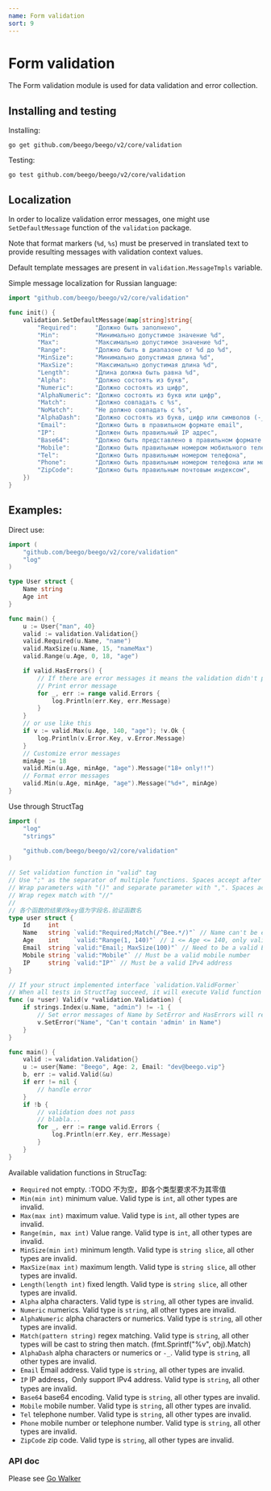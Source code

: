 ```yaml
---
name: Form validation
sort: 9
---
```


# Form validation

The Form validation module is used for data validation and error collection.

## Installing and testing

Installing:

	go get github.com/beego/beego/v2/core/validation

Testing:

	go test github.com/beego/beego/v2/core/validation

## Localization

In order to localize validation error messages, one might use `SetDefaultMessage` function of the `validation` package.

Note that format markers (`%d`, `%s`) must be preserved in translated text to provide resulting messages with validation context values.

Default template messages are present in `validation.MessageTmpls` variable.

Simple message localization for Russian language:

```go
import "github.com/beego/beego/v2/core/validation"

func init() {
	validation.SetDefaultMessage(map[string]string{
		"Required":     "Должно быть заполнено",
		"Min":          "Минимально допустимое значение %d",
		"Max":          "Максимально допустимое значение %d",
		"Range":        "Должно быть в диапазоне от %d до %d",
		"MinSize":      "Минимально допустимая длина %d",
		"MaxSize":      "Максимально допустимая длина %d",
		"Length":       "Длина должна быть равна %d",
		"Alpha":        "Должно состоять из букв",
		"Numeric":      "Должно состоять из цифр",
		"AlphaNumeric": "Должно состоять из букв или цифр",
		"Match":        "Должно совпадать с %s",
		"NoMatch":      "Не должно совпадать с %s",
		"AlphaDash":    "Должно состоять из букв, цифр или символов (-_)",
		"Email":        "Должно быть в правильном формате email",
		"IP":           "Должен быть правильный IP адрес",
		"Base64":       "Должно быть представлено в правильном формате base64",
		"Mobile":       "Должно быть правильным номером мобильного телефона",
		"Tel":          "Должно быть правильным номером телефона",
		"Phone":        "Должно быть правильным номером телефона или мобильного телефона",
		"ZipCode":      "Должно быть правильным почтовым индексом",
	})
}
```

## Examples:

Direct use:

```go
import (
    "github.com/beego/beego/v2/core/validation"
    "log"
)

type User struct {
    Name string
    Age int
}

func main() {
    u := User{"man", 40}
    valid := validation.Validation{}
    valid.Required(u.Name, "name")
    valid.MaxSize(u.Name, 15, "nameMax")
    valid.Range(u.Age, 0, 18, "age")

    if valid.HasErrors() {
        // If there are error messages it means the validation didn't pass
        // Print error message
        for _, err := range valid.Errors {
            log.Println(err.Key, err.Message)
        }
    }
    // or use like this
    if v := valid.Max(u.Age, 140, "age"); !v.Ok {
        log.Println(v.Error.Key, v.Error.Message)
    }
    // Customize error messages
    minAge := 18
    valid.Min(u.Age, minAge, "age").Message("18+ only!!")
    // Format error messages
    valid.Min(u.Age, minAge, "age").Message("%d+", minAge)
}
```
Use through StructTag

```go
import (
    "log"
    "strings"

    "github.com/beego/beego/v2/core/validation"
)

// Set validation function in "valid" tag
// Use ";" as the separator of multiple functions. Spaces accept after ";"
// Wrap parameters with "()" and separate parameter with ",". Spaces accept after ","
// Wrap regex match with "//"
// 
// 各个函数的结果的key值为字段名.验证函数名
type user struct {
    Id     int
    Name   string `valid:"Required;Match(/^Bee.*/)"` // Name can't be empty or start with Bee
    Age    int    `valid:"Range(1, 140)"` // 1 <= Age <= 140, only valid in this range
    Email  string `valid:"Email; MaxSize(100)"` // Need to be a valid Email address and no more than 100 characters.
    Mobile string `valid:"Mobile"` // Must be a valid mobile number
    IP     string `valid:"IP"` // Must be a valid IPv4 address
}

// If your struct implemented interface `validation.ValidFormer`
// When all tests in StructTag succeed, it will execute Valid function for custom validation
func (u *user) Valid(v *validation.Validation) {
    if strings.Index(u.Name, "admin") != -1 {
        // Set error messages of Name by SetError and HasErrors will return true
        v.SetError("Name", "Can't contain 'admin' in Name")
    }
}

func main() {
    valid := validation.Validation{}
    u := user{Name: "Beego", Age: 2, Email: "dev@beego.vip"}
    b, err := valid.Valid(&u)
    if err != nil {
        // handle error
    }
    if !b {
        // validation does not pass
        // blabla...
        for _, err := range valid.Errors {
            log.Println(err.Key, err.Message)
        }
    }
}
```
Available validation functions in StrucTag:

* `Required` not empty. :TODO 不为空，即各个类型要求不为其零值
* `Min(min int)` minimum value. Valid type is `int`, all other types are invalid.
* `Max(max int)` maximum value. Valid type is `int`, all other types are invalid.
* `Range(min, max int)` Value range. Valid type is `int`, all other types are invalid.
* `MinSize(min int)` minimum length. Valid type is `string slice`, all other types are invalid.
* `MaxSize(max int)` maximum length. Valid type is `string slice`, all other types are invalid.
* `Length(length int)` fixed length. Valid type is `string slice`, all other types are invalid.
* `Alpha` alpha characters. Valid type is `string`, all other types are invalid.
* `Numeric` numerics. Valid type is `string`, all other types are invalid.
* `AlphaNumeric` alpha characters or numerics. Valid type is `string`, all other types are invalid.
* `Match(pattern string)` regex matching. Valid type is `string`, all other types will be cast to string then match. (fmt.Sprintf("%v", obj).Match)
* `AlphaDash` alpha characters or numerics or `-_`. Valid type is `string`, all other types are invalid.
* `Email` Email address. Valid type is `string`, all other types are invalid.
* `IP`  IP address，Only support IPv4 address. Valid type is `string`, all other types are invalid.
* `Base64` base64 encoding. Valid type is `string`, all other types are invalid.
* `Mobile` mobile number. Valid type is `string`, all other types are invalid.
* `Tel` telephone number. Valid type is `string`, all other types are invalid.
* `Phone` mobile number or telephone number. Valid type is `string`, all other types are invalid.
* `ZipCode` zip code. Valid type is `string`, all other types are invalid.

### API doc

Please see [Go Walker](http://gowalker.org/github.com/beego/beego/v2/core/validation)
